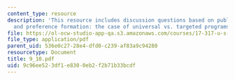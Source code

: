 ```yaml
---
content_type: resource
description: 'This resource includes discussion questions based on public opinion
  and preference formation: the case of universal vs. targeted programs.'
file: https://ol-ocw-studio-app-qa.s3.amazonaws.com/courses/17-317-u-s-social-policy-spring-2006/9c96ee523df1e8300eb2f2b71b33bcdf_9_10.pdf
file_type: application/pdf
parent_uid: 536e0c27-28e4-dfd0-c239-af83a9c94280
resourcetype: Document
title: 9_10.pdf
uid: 9c96ee52-3df1-e830-0eb2-f2b71b33bcdf
---
```

